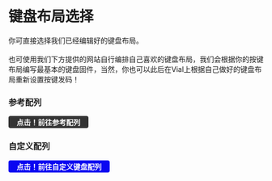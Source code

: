 # 键盘布局选择
你可直接选择我们已经编辑好的键盘布局。<br><br>
也可使用我们下方提供的网站自行编排自己喜欢的键盘布局，我们会根据你的按键布局编写最基本的键盘固件，当然，你也可以此后在Vial上根据自己做好的键盘布局重新设置按键发码！
### 参考配列
<!-- 链接到内部文档 -->
<a href="/docs/基础定制/配列选择/默认配列" style="
  display: inline-block;
  padding: 2px 16px;
  background-color: #333333ff;
  color: white;
  text-decoration: none;
  border-radius: 4px;
  font-weight: bold;
">点击！前往参考配列</a>

### 自定义配列
<!-- 链接到内部文档 -->
<a href="/docs/基础定制/配列选择/自定义配列" style="
  display: inline-block;
  padding: 2px 16px;
  background-color: #0a06f1ff;
  color: white;
  text-decoration: none;
  border-radius: 4px;
  font-weight: bold;
">点击！前往自定义键盘配列</a>







